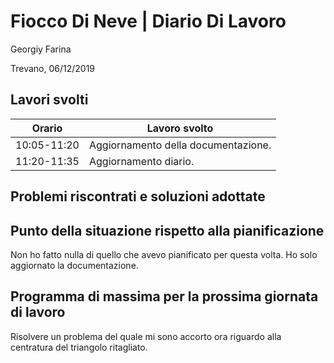 # Fiocco Di Neve | Diario Di Lavoro
Georgiy Farina

Trevano, 06/12/2019
## Lavori svolti
  Orario | Lavoro svolto
  ---------------- | -------------
  10:05-11:20    | Aggiornamento della documentazione.
  11:20-11:35    | Aggiornamento diario.
  

## Problemi riscontrati e soluzioni adottate
   
   
## Punto della situazione rispetto alla pianificazione
   Non ho fatto nulla di quello che avevo pianificato per questa volta.
   Ho solo aggiornato la documentazione.

## Programma di massima per la prossima giornata di lavoro
  Risolvere un problema del quale mi sono accorto ora riguardo alla centratura del triangolo ritagliato.
   
